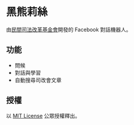 黑熊莉絲
========

由[民間司法改革基金會](https://www.jrf.org.tw)開發的 Facebook 對話機器人。

功能
----

* 問候
* 對話與學習
* 自動搜尋司改會文章

授權
----

以 [MIT License](LICENSE.md) 公眾授權釋出。
